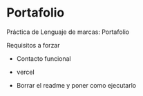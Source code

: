 # Portafolio
Práctica de Lenguaje de marcas: Portafolio




Requisitos a forzar
- Contacto funcional

- vercel
- Borrar el readme y poner como ejecutarlo
